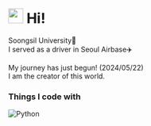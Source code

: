 <h1><img src="https://emojis.slackmojis.com/emojis/images/1531849430/4246/blob-sunglasses.gif?1531849430" width="30"/> Hi!</h1>

<p>
  Soongsil University🏫<br/>
  I served as a driver in Seoul Airbase✈️

  My journey has just begun! (2024/05/22)<br/>
  I am the creator of this world.
</p>

<h3>Things I code with</h3>
<p>
  <img alt="Python" src="https://img.shields.io/badge/-Python-3776AB?style=flat-square&logo=Python&logoColor=white"/>
</p>
